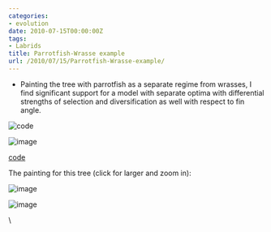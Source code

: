 ```yaml
---
categories:
- evolution
date: 2010-07-15T00:00:00Z
tags:
- Labrids
title: Parrotfish-Wrasse example
url: /2010/07/15/Parrotfish-Wrasse-example/
---
```


-   Painting the tree with parrotfish as a separate regime from wrasses,
    I find significant support for a model with separate optima with
    differential strengths of selection and diversification as well with
    respect to fin angle.

![code](http://openwetware.org/images/thumb/1/10/Wrightscape_labrid.png/800px-Wrightscape_labrid.png)

![image](/skins/common/images/magnify-clip.png)

[code](http://github.com/cboettig/wrightscape/blob/08c98a9a0f4a5a67caedc9dbe8c6d0172c49d5c3/demos/labrids.R "http://github.com/cboettig/wrightscape/blob/08c98a9a0f4a5a67caedc9dbe8c6d0172c49d5c3/demos/labrids.R")

The painting for this tree (click for larger and zoom in):

![image](http://openwetware.org/images/thumb/8/85/Parrotfish_paint.png/800px-Parrotfish_paint.png)

![image](/skins/common/images/magnify-clip.png)

\

